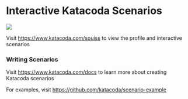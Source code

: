# Interactive Katacoda Scenarios

[![](http://shields.katacoda.com/katacoda/souiss/count.svg)](https://www.katacoda.com/souiss "Get your profile on Katacoda.com")

Visit https://www.katacoda.com/souiss to view the profile and interactive scenarios

### Writing Scenarios
Visit https://www.katacoda.com/docs to learn more about creating Katacoda scenarios

For examples, visit https://github.com/katacoda/scenario-example
